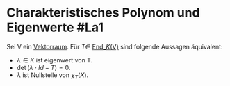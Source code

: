 # Charakteristisches Polynom und Eigenwerte #La1 
Sei V ein [Vektorraum](Vektorraum.md).
Für $T\in$ [End_$K$(V)](lineare%20Abbildung.md#Endomorphismus) sind folgende Aussagen äquivalent:
- $\lambda \in K$ ist eigenwert von T.
- $\det(\lambda\cdot Id-T)=0$.
- $\lambda$ ist Nullstelle von $\chi_T(X)$.